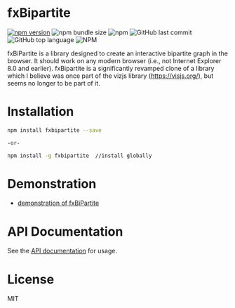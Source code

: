 # <a id='top'>fxBipartite</a>

[![npm version](https://badge.fury.io/js/fxbipartite.svg)](https://badge.fury.io/js/fxbipartite)
![npm bundle size](https://img.shields.io/bundlephobia/min/fxbipartite)
![npm](https://img.shields.io/npm/dw/fxbipartite)
![GitHub last commit](https://img.shields.io/github/last-commit/MichaelRFox/fxBiPartite)
![GitHub top language](https://img.shields.io/github/languages/top/MichaelRFox/fxBiPartite)
![NPM](https://img.shields.io/npm/l/fxbipartite)

fxBiPartite is a library designed to create an interactive bipartite graph in the browser.  It should work on any modern browser (i.e., not Internet Explorer 8.0 and earlier). fxBipartite is a significantly revamped clone of a library which I believe was once part of the vizjs library (https://visjs.org/), but seems no longer to be part of it.

# Installation

```bash
npm install fxbipartite --save

-or-

npm install -g fxbipartite  //install globally
```

# Demonstration

- [demonstration of fxBiPartite](https://michaelrfox.github.io/demos/fxBiPartiteDemos/)

# API Documentation

See the [API documentation](https://michaelrfox.github.io/docs/fxbipartite/2.0.0/) for usage.

# License
MIT